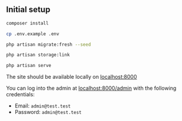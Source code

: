 

## Initial setup

```sh
composer install

cp .env.example .env

php artisan migrate:fresh --seed

php artisan storage:link

php artisan serve
```

The site should be available locally on [localhost:8000](http://localhost:8000)

You can log into the admin at [localhost:8000/admin](http://localhost:8000/admin) with the following credentials:

- Email: `admin@test.test`
- Password: `admin@test.test`
